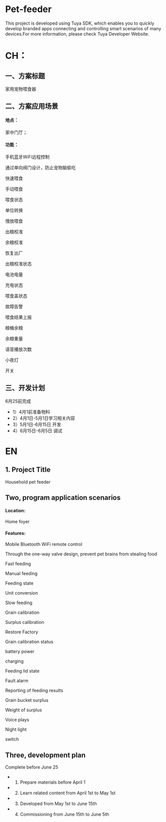 # Pet-feeder
This project is developed using Tuya SDK, which enables you to quickly develop branded apps connecting and controlling smart scenarios of many devices.For more information, please check Tuya Developer Website.
# CH：
## 一、方案标题
家用宠物喂食器

## 二、方案应用场景
#### 地点：
家中门厅；
#### 功能：
手机蓝牙WiFi远程控制

通过单向阀门设计，防止宠物脑偷吃

快速喂食

手动喂食

喂食状态

单位转换

慢放喂食

出粮校准

余粮校准

恢复出厂

出粮校准状态

电池电量

充电状态

喂食盖状态

故障告警

喂食结果上报


粮桶余粮

余粮重量

语音播放次数

小夜灯

开关

## 三、开发计划
6月25前完成
* 1）4月1前准备物料
* 2）4月1日-5月1日学习相关内容
* 3）5月1日-6月15日 开发
* 4）6月15日-6月5日 调试


# EN
## 1. Project Title
Household pet feeder

## Two, program application scenarios
#### Location:
Home foyer
#### Features:
Mobile Bluetooth WiFi remote control

Through the one-way valve design, prevent pet brains from stealing food

Fast feeding

Manual feeding

Feeding state

Unit conversion

Slow feeding

Grain calibration

Surplus calibration

Restore Factory

Grain calibration status

battery power

charging

Feeding lid state

Fault alarm

Reporting of feeding results


Grain bucket surplus

Weight of surplus

Voice plays

Night light

switch

## Three, development plan
Complete before June 25
* 1) Prepare materials before April 1
* 2) Learn related content from April 1st to May 1st
* 3) Developed from May 1st to June 15th
* 4) Commissioning from June 15th to June 5th
